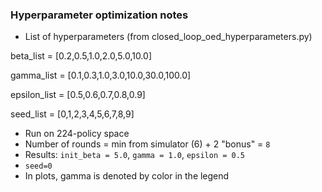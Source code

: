 ### Hyperparameter optimization notes

- List of hyperparameters (from closed_loop_oed_hyperparameters.py)

beta_list = [0.2,0.5,1.0,2.0,5.0,10.0]

gamma_list = [0.1,0.3,1.0,3.0,10.0,30.0,100.0]

epsilon_list = [0.5,0.6,0.7,0.8,0.9]

seed_list = [0,1,2,3,4,5,6,7,8,9]

- Run on 224-policy space
- Number of rounds = min from simulator (6) + 2 "bonus" = `8`
- Results: `init_beta = 5.0`, `gamma = 1.0`, `epsilon = 0.5`
- `seed=0`
- In plots, gamma is denoted by color in the legend